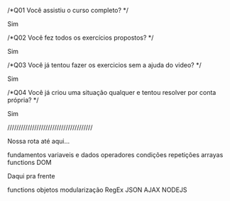 /*Q01
Você assistiu o curso completo?
*/

Sim

/*Q02
Você fez todos os exercícios propostos?
*/

Sim

/*Q03
Você já tentou fazer os exercicios sem a ajuda do video?
*/

Sim

/*Q04
Você já criou uma situação qualquer e tentou resolver por conta própria?
*/

Sim

//////////////////////////////////////


Nossa rota até aqui...

fundamentos
variaveis e dados
operadores
condições
repetições
arrayas
functions
DOM

Daqui pra frente

functions
objetos
modularização
RegEx
JSON
AJAX
NODEJS